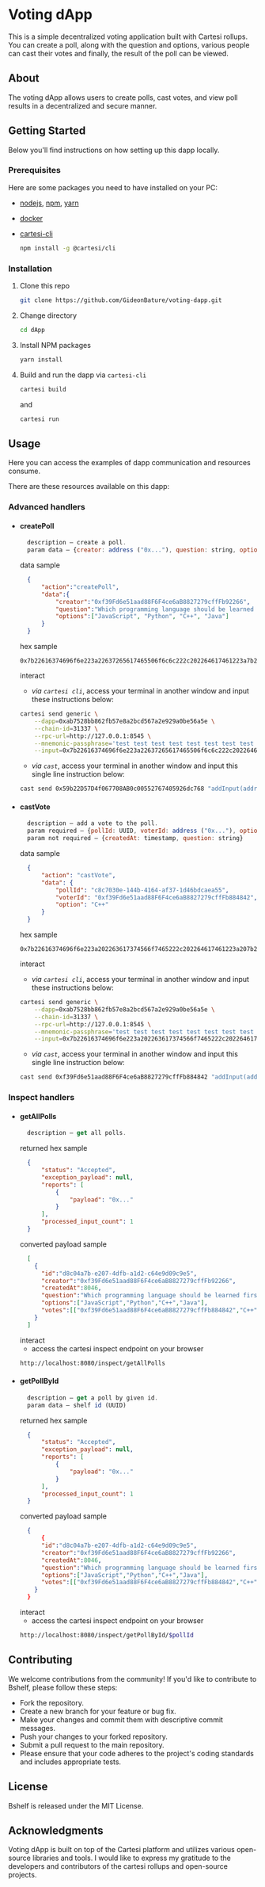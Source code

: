 # Voting dApp

This is a simple decentralized voting application built with Cartesi rollups. You can create a poll, along with the question and options, various people can cast their votes and finally, the result of the poll can be viewed.

## About

The voting dApp allows users to create polls, cast votes, and view poll results in a decentralized and secure manner.

## Getting Started

Below you'll find instructions on how setting up this dapp locally.

### Prerequisites

Here are some packages you need to have installed on your PC:

* [nodejs](https://nodejs.org/en), [npm](https://docs.npmjs.com/cli/v10/configuring-npm/install), [yarn](https://classic.yarnpkg.com/lang/en/docs/install/#debian-stable)

* [docker](https://docs.docker.com/get-docker/)

* [cartesi-cli](https://docs.cartesi.io/cartesi-rollups/1.3/development/migration/#install-cartesi-cli)

  ```sh
  npm install -g @cartesi/cli
  ```

### Installation

1. Clone this repo
   ```sh
   git clone https://github.com/GideonBature/voting-dapp.git
   ```
2. Change directory
   ```sh
   cd dApp
   ```
3. Install NPM packages
   ```sh
   yarn install
   ```
4. Build and run the dapp via `cartesi-cli`
   ```sh
   cartesi build
   ```
   and
   ```sh
   cartesi run
   ```
## Usage

Here you can access the examples of dapp communication and resources consume.

There are these resources available on this dapp:

### Advanced handlers
* #### createPoll
  ```js
    description — create a poll.
    param data — {creator: address ("0x..."), question: string, options: [string]}
  ```
  data sample
  ```json
    {
        "action":"createPoll",
        "data":{
            "creator":"0xf39Fd6e51aad88F6F4ce6aB8827279cffFb92266",
            "question":"Which programming language should be learned first?",
            "options":["JavaScript", "Python", "C++", "Java"]
        }
    }
  ```
  hex sample
  
  ```
  0x7b22616374696f6e223a22637265617465506f6c6c222c202264617461223a7b2263726561746f72223a22307866333946643665353161616438384636463463653661423838323732373963666646623932323636222c20227175657374696f6e223a2257686963682070726f6772616d6d696e67206c616e67756167652073686f756c64206265206c6561726e65642066697273743f222c20226f7074696f6e73223a5b224a617661536372697074222c2022507974686f6e222c2022432b2b222c20224a617661225d7d7d
  ```
  interact
    - *via `cartesi cli`*, access your terminal in another window and input these instructions below:

    ```sh
    cartesi send generic \
        --dapp=0xab7528bb862fb57e8a2bcd567a2e929a0be56a5e \
        --chain-id=31337 \
        --rpc-url=http://127.0.0.1:8545 \
        --mnemonic-passphrase='test test test test test test test test test test test junk' \
        --input=0x7b22616374696f6e223a22637265617465506f6c6c222c202264617461223a7b2263726561746f72223a22307866333946643665353161616438384636463463653661423838323732373963666646623932323636222c20227175657374696f6e223a2257686963682070726f6772616d6d696e67206c616e67756167652073686f756c64206265206c6561726e65642066697273743f222c20226f7074696f6e73223a5b224a617661536372697074222c2022507974686f6e222c2022432b2b222c20224a617661225d7d7d
    ```
    - *via `cast`*, access your terminal in another window and input this single line instruction below:

    ```sh
    cast send 0x59b22D57D4f067708AB0c00552767405926dc768 "addInput(address,bytes)" 0x7b22616374696f6e223a22637265617465506f6c6c222c202264617461223a7b2263726561746f72223a22307866333946643665353161616438384636463463653661423838323732373963666646623932323636222c20227175657374696f6e223a2257686963682070726f6772616d6d696e67206c616e67756167652073686f756c64206265206c6561726e65642066697273743f222c20226f7074696f6e73223a5b224a617661536372697074222c2022507974686f6e222c2022432b2b222c20224a617661225d7d7d --mnemonic 'test test test test test test test test test test test junk'
    ```

* #### castVote
  ```js
    description — add a vote to the poll.
    param required — {pollId: UUID, voterId: address ("0x..."), option: string}
    param not required — {createdAt: timestamp, question: string}
  ```
  data sample
  ```json
    {
        "action": "castVote",
        "data": {
            "pollId": "c8c7030e-144b-4164-af37-1d46bdcaea55",
            "voterId": "0xf39Fd6e51aad88F6F4ce6aB8827279cffFb884842",
            "option": "C++"
        }
    }
  ```
  hex sample
  ``` 
  0x7b22616374696f6e223a202263617374566f7465222c202264617461223a207b22706f6c6c4964223a202263386337303330652d313434622d343136342d616633372d316434366264636165613535222c2022766f7465724964223a202230786633394664366535316161643838463646346365366142383832373237396366664662383834383432222c20226f7074696f6e223a2022432b2b227d7d
  ```
  interact
    - *via `cartesi cli`*, access your terminal in another window and input these instructions below:

    ```sh
    cartesi send generic \
        --dapp=0xab7528bb862fb57e8a2bcd567a2e929a0be56a5e \
        --chain-id=31337 \
        --rpc-url=http://127.0.0.1:8545 \
        --mnemonic-passphrase='test test test test test test test test test test test junk' \
        --input=0x7b22616374696f6e223a202263617374566f7465222c202264617461223a207b22706f6c6c4964223a202263386337303330652d313434622d343136342d616633372d316434366264636165613535222c2022766f7465724964223a202230786633394664366535316161643838463646346365366142383832373237396366664662383834383432222c20226f7074696f6e223a2022432b2b227d7d
    ```
    - *via `cast`*, access your terminal in another window and input this single line instruction below:

    ```sh
    cast send 0xf39Fd6e51aad88F6F4ce6aB8827279cffFb884842 "addInput(address,bytes)" 0xab7528bb862fb57e8a2bcd567a2e929a0be56a5e 0x7b22616374696f6e223a202263617374566f7465222c202264617461223a207b22706f6c6c4964223a202263386337303330652d313434622d343136342d616633372d316434366264636165613535222c2022766f7465724964223a202230786633394664366535316161643838463646346365366142383832373237396366664662383834383432222c20226f7074696f6e223a2022432b2b227d7d --mnemonic 'test test test test test test test test test test test junk'
    ```

### Inspect handlers 
* #### getAllPolls
  ```js
    description — get all polls.
  ```
  returned hex sample
  ```json
    {
        "status": "Accepted",
        "exception_payload": null,
        "reports": [
            {
                "payload": "0x..."
            }
        ],
        "processed_input_count": 1
    }
  ```
  converted payload sample
  ```json 
    [
      {
        "id":"d8c04a7b-e207-4dfb-a1d2-c64e9d09c9e5",
        "creator":"0xf39Fd6e51aad88F6F4ce6aB8827279cffFb92266",
        "createdAt":8046,
        "question":"Which programming language should be learned first?",
        "options":["JavaScript","Python","C++","Java"],
        "votes":[["0xf39Fd6e51aad88F6F4ce6aB8827279cffFb884842","C++"]]
      }
    ]

  ```
  interact
    - access the cartesi inspect endpoint on your browser
  ```sh 
  http://localhost:8080/inspect/getAllPolls
  ```
* #### getPollById
  ```js
    description — get a poll by given id.
    param data — shelf id (UUID)
  ```
  returned hex sample
  ```json
    {
        "status": "Accepted",
        "exception_payload": null,
        "reports": [
            {
                "payload": "0x..."
            }
        ],
        "processed_input_count": 1
    }
  ```
  converted payload sample
  ```json 
    {
        {
        "id":"d8c04a7b-e207-4dfb-a1d2-c64e9d09c9e5",
        "creator":"0xf39Fd6e51aad88F6F4ce6aB8827279cffFb92266",
        "createdAt":8046,
        "question":"Which programming language should be learned first?",
        "options":["JavaScript","Python","C++","Java"],
        "votes":[["0xf39Fd6e51aad88F6F4ce6aB8827279cffFb884842","C++"]]
      }
    }
  ```
  interact
    - access the cartesi inspect endpoint on your browser
  ```sh 
  http://localhost:8080/inspect/getPollById/$pollId
  ```

## Contributing
We welcome contributions from the community! If you'd like to contribute to Bshelf, please follow these steps:

- Fork the repository.
- Create a new branch for your feature or bug fix.
- Make your changes and commit them with descriptive commit messages.
- Push your changes to your forked repository.
- Submit a pull request to the main repository.
- Please ensure that your code adheres to the project's coding standards and includes appropriate tests.

## License
Bshelf is released under the MIT License.

## Acknowledgments
Voting dApp is built on top of the Cartesi platform and utilizes various open-source libraries and tools. I would like to express my gratitude to the developers and contributors of the cartesi rollups and open-source projects.
